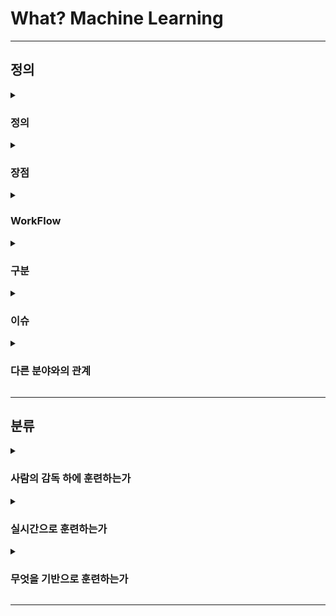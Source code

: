 # What? Machine Learning

---

## 정의

<details><summary><h3>정의</h3></summary>

- **정의**
    - 컴퓨터 프로그램이 주어진 데이터를 통해 데이터 처리 경험을 훈련함으로써 정보 처리 능력을 향상시키는 행위
    - 설명변수 X와 반응변수 Y에 대하여, 두 변수 간 상관관계를 서술한 수식을 찾는 능력을 향상시키는 행위

- **알고리즘과 모델**
    - 알고리즘 : 어떠한 문제를 해결하기 위한 일련의 절차나 방법
    - 모델 : 상관관계를 식으로 표현한 것으로서 알고리즘을 통해 도출된 설명변수와 반응변수의 관계를 나타낸 함수

</details>

<details><summary><h3>장점</h3></summary>

- **전통적인 방식으로는 해결할 수 없는 복잡한 문제를 쉽게 풀 수 있음**
    - 전통적인 방식의 경우 개발자가 직접 규칙을 설계하고 파라미터를 조정해야 함
    - 새로이 등장하는 문제들을 전통적인 방식으로 푸는 경우 설계할 규칙이나 조정할 파라미터가 복잡하고 다양함
    - 머신러닝의 경우 개발자가 적절한 알고리즘을 채택하고 적절한 파라미터를 설정하면 모델이 스스로 방법을 찾아냄
    - 따라서 전통적인 방식에 비해 머신러닝으로 문제를 풀 경우 개발자가 직접 수행해야 하는 업무가 줄어듦

- **유동적인 환경에 대처할 수 있음**
    - 대용량 데이터로부터 스스로 규칙을 찾아내어 복잡한 문제에 대응함
    - 따라서 학습되지 않은 데이터에 대해서도 적용할 수 있음

</details>

<details><summary><h3>WorkFlow</h3></summary>

![머신러닝워크플로우](https://content.altexsoft.com/media/2017/04/Screenshot_3.png)

- **Collect data** : 유용한 데이터를 최대한 많이 확보하고 하나의 데이터 세트로 통합함

- **Prepare data** : 결측값, 이상값, 기타 데이터 문제를 적절하게 처리하여 사용 가능한 상태로 준비함

- **Split data** :  데이터 세트를 학습용 세트와 평가용 세트로 분리함

- **Train a model** : 학습용 데이터 세트의 일부를 통해 모델이 데이터 내 패턴을 찾도록 훈련함

- **Validate a model** : 학습용 데이터 세트의 나머지를 통해 모델이 데이터 내 패턴을 잘 찾아냈는지 확인함

- **Test a model** : 평가용 데이터 세트를 통해 모델의 성능을 파악함

- **Deploy a model** : 모델을 의사결정 시스템에 탑재함

- **Iterate** : 새로운 데이터를 확보하고 모델에 적용하여 모델을 점진적으로 개선해나감

</details>

<details><summary><h3>구분</h3></summary>

![머신러닝 구분](https://github.com/trekhleb/homemade-machine-learning/blob/master/images/machine-learning-map.png?raw=true)

</details>

<details><summary><h3>이슈</h3></summary>

- **데이터**
    - 충분하지 않은 양의 데이터를 통한 학습
    - 대표성이 없는 데이터를 통한 학습
    - 품질이 낮은 데이터를 통한 학습
    - 반응변수와의 연관성이 낮은 설명변수를 통한 학습

- **과대적합/과소적합**

    ![과대적합과 과소적합](https://tensorflowkorea.files.wordpress.com/2017/06/fig2-01.png?w=640)

    - 모델이 훈련 시 제공되는 데이터에 과대 혹은 과소 적합되는 경우
    - 즉, 모델이 새로운 사례에 대하여 일반화되지 않는 경우

</details>

<details><summary><h3>다른 분야와의 관계</h3></summary>

- **AI, ML, DL**
    - 인공지능(Artificial Intelligence; AI) : 사람처럼 학습하고 추론할 수 있는 시스템을 만드는 기술
    - 머신러닝(Machine Learning; ML) : 규칙을 프로그래밍하지 않아도 주어진 데이터에서 자동으로 규칙을 발견하는 기술
    - 딥러닝(Deep Learning; DL) : 인공 신경망을 기반으로 하는 머신러닝 기술

- **빅데이터와 머신러닝의 관계**
    - 빅데이터(big data) : 기존의 데이터베이스로는 수집, 처리, 저장, 분석을 수행하기 어려울 만큼 방대한 양의 데이터
    - 빅데이터 시스템(big data system) : 빅데이터를 다루기 위한 시스템
    - 빅데이터 엔지니어링(big data engineering) :빅데이터를 다루는 방법
    - 빅데이터와 머신러닝의 관계
        - 본래 빅데이터의 개념은 데이터베이스에서 기원하여 머신러닝과는 별개로 발전해왔음
        - 학습 가능한 데이터의 양이 머신러닝 모델의 성능을 좌우하게 되면서, 오늘날 머신러닝 분야에서 유의미해짐

</details>

---

## 분류

<details><summary><h3>사람의 감독 하에 훈련하는가</h3></summary>

- **지도 학습(Supervised Learning)**
    - 훈련 단계에서 설명변수의 조합에 대응하는 반응변수를 함께 제시하는 학습 방법
        - 일고리즘은 설명변수와 반응변수의 상관관계를 가장 잘 설명할 수 있는 모델을 찾음
        - 알고리즘은 모델을 사용하여 새로운 설명변수에 대하여 예측을 수행함
    
    - 주요 알고리즘

        | 분석 종류 | 알고리즘 |
        |---|---|
        | 분류분석 | 결정트리(Decision Tree) |
        | | 서포트 벡터 머신(Support Vector Machine) |
        | | k-최근접이웃(K-Nearest Neightbor: KNN) |
        | | 로지스틱 회귀(Logistic Regression) |
        | 회귀분석 | 결정트리(Decision Tree) |
        | | 선형 회귀(Linear Regression) |
        | | 확률적 경사 하강 회귀(Stochastic gradient descent Regression; SGD) |

- **비지도 학습(Unsupervised Learning)**
    - 훈련 단계에서 설명변수에 조합에 대응하는  반응변수를 제시하지 않는 학습 방법
        - 알고리즘은 설명변수의 특징만을 활용하여 목표한 결과를 산출함

    - 주요 알고리즘

        | 분석 종류 | 알고리즘 |
        |---|---|
        | 군집분석 | K-Means |
        | | 계층적 군집 분석(Hierarchical Cluster Analysis; HCA) |
        | | DBSCAN | 
        | 차원 축소 | 주성분 분석(Principal Component Analysis; PCA) |
        | | 커널 주성분 분석(Kernel Principal Component Analysis) |
        | | 지역적 선형 임베딩(Locally-Linear Embedding; LLE) |
        | | t-SNE(t-distributed Stochastic Neighbor Embedding) |
        | 이상치 탐지 | 가우스 분포 |
        | 연관규칙 | Apriori |
        | | Eclat |

- **준지도 학습(Semi-supervised Learning)**
    - 지도 학습과 비지도 학습의 절충안
        - 모든 설명변수의 조합에 대하여 그에 대응하는 반응변수를 배치할 수 없는 현실을 고려한 학습 방법
        - 레이블(반응변수)이 존재하는 데이터 셋과 존재하지 않는 데이터 셋을 모두 사용함
    
    - 레이블이 군집 형태에 가까울수록 좋은 결과를 나타냄
    
    - 주요 알고리즘
        - 심층신뢰신경망(DBN)
        - 제한된 볼츠만 기계(RBM)

- **강화 학습(Reinforcement Learning)**

    ![강화학습](https://tensorflowkorea.files.wordpress.com/2018/05/e18489e185b3e1848fe185b3e18485e185b5e186abe18489e185a3e186ba-2018-05-24-e1848be185a9e1848ce185a5e186ab-12-21-44.png?w=768)
https://tensorflow.blog/%ed%95%b8%ec%a6%88%ec%98%a8-%eb%a8%b8%ec%8b%a0%eb%9f%ac%eb%8b%9d-1%ec%9e%a5-2%ec%9e%a5/1-3-%eb%a8%b8%ec%8b%a0%eb%9f%ac%eb%8b%9d-%ec%8b%9c%ec%8a%a4%ed%85%9c%ec%9d%98-%ec%a2%85%eb%a5%98/

    - 행동심리학에서 영감을 받은 학습 방법
    
    - 보상을 얻기 위한 전략(policy)을 스스로 학습함
        - 행동에 대한 구체적인 지시 없이 목표만 부여함
        - 환경(environment)을 관찰하고 행동(action)을 실행하여 보상(reward)을 도출함

    - 주요 알고리즘
        - SARSA
        - Q-Learning

- **전이 학습(Transfer Learning)**
    - 새로운 문제를 해결하고자 할 때 기존에 학습된 모델을 이용하여 새로운 모델을 만드는 방법
        - 기존 학습 방법은 훈련용 데이터와 실제 분석하려는 데이터가 유사한 분포를 가지고 있다는 가정에 기초함
        - 때문에 가정이 성립하지 않는 문제에 대해서는 좋은 결과를 보기 어려움
        - 이러한 경우 pre-trained model을 새로운 문제에 알맞게 조정하여 사용하면 성능을 높일 수 있음
    
    - 다음의 상황에서 활용하기에 적절함
        - 잘 훈련되어 있는 모델이 존재하는 경우
        - 해결하고자 하는 문제가 기존 모델이 해결 가능한 문제와 유사한 경우
        - 훈련용 데이터가 부족한 경우

</details>

<details><summary><h3>실시간으로 훈련하는가</h3></summary>

- **온라인 학습**
    - 데이터를 소그룹(mini batch)으로 묶어서 순차적으로 제공하며 점진적으로 훈련시키는 방법

- **오프라인 학습**
    - 사전에 충분히 훈련된 시스템을 사후 갱신 없이 제품에 적용하는 방법
    - 모든 데이터를 사용하여 학습함
    - 많은 시간이 소요되고 많은 리소스가 동원되므로 오프라인으로 수행함

</details>

<details><summary><h3>무엇을 기반으로 훈련하는가</h3></summary>

- **사례 기반 학습**

- **모델 기반 학습**

</details>

---

